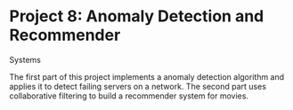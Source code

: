 # Project 8: Anomaly Detection and Recommender
Systems

The first part of this project implements a anomaly detection algorithm and applies it to detect failing servers on a network. The second part uses collaborative filtering to build a recommender system for movies.